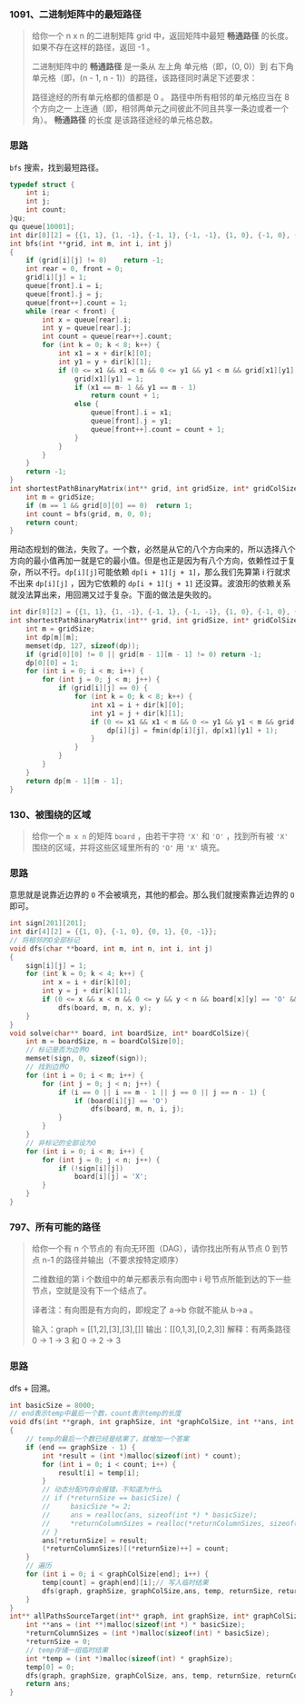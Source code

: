 ### 1091、二进制矩阵中的最短路径

>给你一个 n x n 的二进制矩阵 grid 中，返回矩阵中最短 **畅通路径** 的长度。如果不存在这样的路径，返回 -1 。
>
>二进制矩阵中的 **畅通路径** 是一条从 左上角 单元格（即，(0, 0)）到 右下角 单元格（即，(n - 1, n - 1)）的路径，该路径同时满足下述要求：
>
>路径途经的所有单元格都的值都是 0 。
>路径中所有相邻的单元格应当在 8 个方向之一 上连通（即，相邻两单元之间彼此不同且共享一条边或者一个角）。
>**畅通路径** 的长度 是该路径途经的单元格总数。

### 思路

`bfs` 搜索，找到最短路径。

```c
typedef struct {
    int i;
    int j;
    int count;
}qu;
qu queue[10001];
int dir[8][2] = {{1, 1}, {1, -1}, {-1, 1}, {-1, -1}, {1, 0}, {-1, 0}, {0, 1}, {0, -1}};
int bfs(int **grid, int m, int i, int j)
{
    if (grid[i][j] != 0)    return -1;
    int rear = 0, front = 0;
    grid[i][j] = 1;
    queue[front].i = i;
    queue[front].j = j;
    queue[front++].count = 1;
    while (rear < front) {
        int x = queue[rear].i;
        int y = queue[rear].j;
        int count = queue[rear++].count;
        for (int k = 0; k < 8; k++) {
            int x1 = x + dir[k][0];
            int y1 = y + dir[k][1];
            if (0 <= x1 && x1 < m && 0 <= y1 && y1 < m && grid[x1][y1] == 0) {
                grid[x1][y1] = 1;
                if (x1 == m- 1 && y1 == m - 1)
                    return count + 1;
                else {
                    queue[front].i = x1;
                    queue[front].j = y1;
                    queue[front++].count = count + 1;
                }
            }
        }
    }
    return -1;
}
int shortestPathBinaryMatrix(int** grid, int gridSize, int* gridColSize){
    int m = gridSize;
    if (m == 1 && grid[0][0] == 0)  return 1;
    int count = bfs(grid, m, 0, 0);
    return count;
}
```

用动态规划的做法，失败了。一个数，必然是从它的八个方向来的，所以选择八个方向的最小值再加一就是它的最小值。但是也正是因为有八个方向，依赖性过于复杂，所以不行。`dp[i][j]`可能依赖 `dp[i + 1][j + 1]`，那么我们先算第 i 行就求不出来 `dp[i][j]` ，因为它依赖的 `dp[i + 1][j + 1]` 还没算。波浪形的依赖关系就没法算出来，用回溯又过于复杂。下面的做法是失败的。

```c
int dir[8][2] = {{1, 1}, {1, -1}, {-1, 1}, {-1, -1}, {1, 0}, {-1, 0}, {0, 1}, {0, -1}};
int shortestPathBinaryMatrix(int** grid, int gridSize, int* gridColSize){
    int m = gridSize;
    int dp[m][m];
    memset(dp, 127, sizeof(dp));
    if (grid[0][0] != 0 || grid[m - 1][m - 1] != 0) return -1;
    dp[0][0] = 1;
    for (int i = 0; i < m; i++) {
        for (int j = 0; j < m; j++) {
            if (grid[i][j] == 0) {
                for (int k = 0; k < 8; k++) {
                    int x1 = i + dir[k][0];
                    int y1 = j + dir[k][1];
                    if (0 <= x1 && x1 < m && 0 <= y1 && y1 < m && grid[x1][y1] == 0) {
                        dp[i][j] = fmin(dp[i][j], dp[x1][y1] + 1);
                    }
                }
            }
        }
    }
    return dp[m - 1][m - 1];
}
```

### 130、被围绕的区域

>给你一个 `m x n` 的矩阵 `board` ，由若干字符 `'X'` 和 `'O'` ，找到所有被 `'X'` 围绕的区域，并将这些区域里所有的 `'O'` 用 `'X'` 填充。

### 思路

意思就是说靠近边界的 `O` 不会被填充，其他的都会。那么我们就搜索靠近边界的 `O` 即可。

```c
int sign[201][201];
int dir[4][2] = {{1, 0}, {-1, 0}, {0, 1}, {0, -1}};
// 将相邻的O全部标记
void dfs(char **board, int m, int n, int i, int j)
{
    sign[i][j] = 1;
    for (int k = 0; k < 4; k++) {
        int x = i + dir[k][0];
        int y = j + dir[k][1];
        if (0 <= x && x < m && 0 <= y && y < n && board[x][y] == 'O' && !sign[x][y])
            dfs(board, m, n, x, y);
    }
}
void solve(char** board, int boardSize, int* boardColSize){
    int m = boardSize, n = boardColSize[0];
    // 标记是否为边界O
    memset(sign, 0, sizeof(sign));
    // 找到边界O
    for (int i = 0; i < m; i++) {
        for (int j = 0; j < n; j++) {
            if (i == 0 || i == m - 1 || j == 0 || j == n - 1) {
                if (board[i][j] == 'O')
                    dfs(board, m, n, i, j);
            }
        }
    }
    // 非标记的全部设为O
    for (int i = 0; i < m; i++) {
        for (int j = 0; j < n; j++) {
            if (!sign[i][j])
                board[i][j] = 'X';
        }
    }
}
```

### 797、所有可能的路径

>给你一个有 n 个节点的 有向无环图（DAG），请你找出所有从节点 0 到节点 n-1 的路径并输出（不要求按特定顺序）
>
>二维数组的第 i 个数组中的单元都表示有向图中 i 号节点所能到达的下一些节点，空就是没有下一个结点了。
>
>译者注：有向图是有方向的，即规定了 a→b 你就不能从 b→a 。
>
>输入：graph = [[1,2],[3],[3],[]]
>输出：[[0,1,3],[0,2,3]]
>解释：有两条路径 0 -> 1 -> 3 和 0 -> 2 -> 3

### 思路

dfs +  回溯。

```c
int basicSize = 8000;
// end表示temp中最后一个数，count表示temp的长度
void dfs(int **graph, int graphSize, int *graphColSize, int **ans, int *temp, int *returnSize, int **returnColumnSizes, int end, int count)
{
    // temp的最后一个数已经是结果了，就增加一个答案
    if (end == graphSize - 1) {
        int *result = (int *)malloc(sizeof(int) * count);
        for (int i = 0; i < count; i++) {
            result[i] = temp[i];
        }
        // 动态分配内存会报错，不知道为什么
        // if (*returnSize == basicSize) {
        //     basicSize *= 2;
        //     ans = realloc(ans, sizeof(int *) * basicSize);
        //     *returnColumnSizes = realloc(*returnColumnSizes, sizeof(int) * basicSize);
        // }
        ans[*returnSize] = result;
        (*returnColumnSizes)[(*returnSize)++] = count;
    }
    // 遍历
    for (int i = 0; i < graphColSize[end]; i++) {
        temp[count] = graph[end][i];// 写入临时结果
        dfs(graph, graphSize, graphColSize,ans, temp, returnSize, returnColumnSizes, graph[end][i], count + 1);
    }
}
int** allPathsSourceTarget(int** graph, int graphSize, int* graphColSize, int* returnSize, int** returnColumnSizes){
    int **ans = (int **)malloc(sizeof(int *) * basicSize);
    *returnColumnSizes = (int *)malloc(sizeof(int) * basicSize);
    *returnSize = 0;
    // temp存储一组临时结果
    int *temp = (int *)malloc(sizeof(int) * graphSize);
    temp[0] = 0;
    dfs(graph, graphSize, graphColSize, ans, temp, returnSize, returnColumnSizes, 0, 1);
    return ans;
}
```

